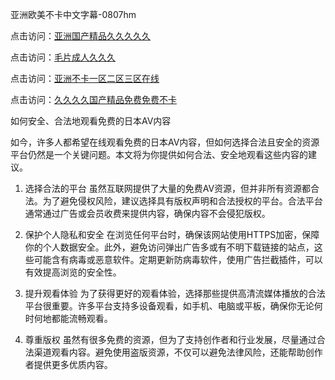 亚洲欧美不卡中文字幕-0807hm

点击访问：<a href="https://heiliaoxqkkct.pages.dev">亚洲国产精品久久久久久</a>

点击访问：<a href="https://heiliaoxwd5i8.pages.dev">毛片成人久久久</a>

点击访问：<a href="https://heiliaoxwd5i8.pages.dev">亚洲不卡一区二区三区在线</a>

点击访问：<a href="https://heiliaoxwd5i8.pages.dev">久久久久国产精品免费免费不卡</a>

如何安全、合法地观看免费的日本AV内容

如今，许多人都希望在线观看免费的日本AV内容，但如何选择合法且安全的资源平台仍然是一个关键问题。本文将为你提供如何合法、安全地观看这些内容的建议。

1. 选择合法的平台
虽然互联网提供了大量的免费AV资源，但并非所有资源都合法。为了避免侵权风险，建议选择具有版权声明和合法授权的平台。合法平台通常通过广告或会员收费来提供内容，确保内容不会侵犯版权。

2. 保护个人隐私和安全
在浏览任何平台时，确保该网站使用HTTPS加密，保障你的个人数据安全。此外，避免访问弹出广告多或有不明下载链接的站点，这些可能含有病毒或恶意软件。定期更新防病毒软件，使用广告拦截插件，可以有效提高浏览的安全性。

3. 提升观看体验
为了获得更好的观看体验，选择那些提供高清流媒体播放的合法平台很重要。许多平台支持多设备观看，如手机、电脑或平板，确保你无论何时何地都能流畅观看。

4. 尊重版权
虽然有很多免费的资源，但为了支持创作者和行业发展，尽量通过合法渠道观看内容。避免使用盗版资源，不仅可以避免法律风险，还能帮助创作者提供更多优质内容。

<span style="display:none;">[Canonical link](https://github.com/mua246/35797 ）</span>

